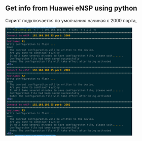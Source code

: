 ## Get info from Huawei eNSP using python

Скрипт подключается по умолчанию начиная с 2000 порта,

<img width="400" alt="image" src="img/screen1.png">


